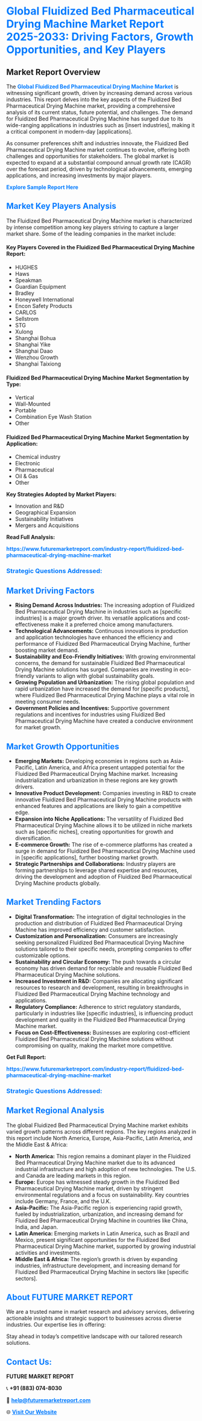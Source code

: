 <h1 style="color: #007BFF;">Global Fluidized Bed Pharmaceutical Drying Machine Market Report 2025-2033: Driving Factors, Growth Opportunities, and Key Players</h1>

<section id="overview">
<h2>Market Report Overview</h2>
<p>The <a href="https://www.futuremarketreport.com/industry-report/fluidized-bed-pharmaceutical-drying-machine-market" style="color: #007BFF; text-decoration: none;"><strong>Global Fluidized Bed Pharmaceutical Drying Machine Market</strong></a> is witnessing significant growth, driven by increasing demand across various industries. This report delves into the key aspects of the Fluidized Bed Pharmaceutical Drying Machine market, providing a comprehensive analysis of its current status, future potential, and challenges. The demand for Fluidized Bed Pharmaceutical Drying Machine has surged due to its wide-ranging applications in industries such as [insert industries], making it a critical component in modern-day [applications].</p>
<p>As consumer preferences shift and industries innovate, the Fluidized Bed Pharmaceutical Drying Machine market continues to evolve, offering both challenges and opportunities for stakeholders. The global market is expected to expand at a substantial compound annual growth rate (CAGR) over the forecast period, driven by technological advancements, emerging applications, and increasing investments by major players.</p>
</section>

<section id="overview">
<p><a href="https://www.futuremarketreport.com/request-sample/reportId=32744" style="color: #007BFF; text-decoration: none;"><strong>Explore Sample Report Here</strong></a></p>
</section>

<section id="key-players">
<h2 style="color: #007BFF;">Market Key Players Analysis</h2>
<p>The Fluidized Bed Pharmaceutical Drying Machine market is characterized by intense competition among key players striving to capture a larger market share. Some of the leading companies in the market include:</p>
<h4>Key Players Covered in the Fluidized Bed Pharmaceutical Drying Machine Report:</h4>
<ul><li>HUGHES</li><li>Haws</li><li>Speakman</li><li>Guardian Equipment</li><li>Bradley</li><li>Honeywell International</li><li>Encon Safety Products</li><li>CARLOS</li><li>Sellstrom</li><li>STG</li><li>Xulong</li><li>Shanghai Bohua</li><li>Shanghai Yike</li><li>Shanghai Daao</li><li>Wenzhou Growth</li><li>Shanghai Taixiong</li></ul>
<h4>Fluidized Bed Pharmaceutical Drying Machine Market Segmentation by Type:</h4>
<ul><li>Vertical</li><li>Wall-Mounted</li><li>Portable</li><li>Combination Eye Wash Station</li><li>Other</li></ul>

<h4>Fluidized Bed Pharmaceutical Drying Machine Market Segmentation by Application:</h4>
<ul><li>Chemical industry</li><li>Electronic</li><li>Pharmaceutical</li><li>Oil &amp; Gas</li><li>Other</li></ul>
<p><strong>Key Strategies Adopted by Market Players:</strong></p>
<ul>
<li>Innovation and R&D</li>
<li>Geographical Expansion</li>
<li>Sustainability Initiatives</li>
<li>Mergers and Acquisitions</li>
</ul>
</section>

<section>
<p><strong>Read Full Analysis: </strong></p><a href="https://www.futuremarketreport.com/industry-report/fluidized-bed-pharmaceutical-drying-machine-market" style="color: #007BFF; text-decoration: none;"><strong>https://www.futuremarketreport.com/industry-report/fluidized-bed-pharmaceutical-drying-machine-market</strong></a>
<h3 style="color: #007BFF;">Strategic Questions Addressed:</h3>
</section>

<section id="driving-factors">
<h2 style="color: #007BFF;">Market Driving Factors</h2>
<ul>
<li><strong>Rising Demand Across Industries:</strong> The increasing adoption of Fluidized Bed Pharmaceutical Drying Machine in industries such as [specific industries] is a major growth driver. Its versatile applications and cost-effectiveness make it a preferred choice among manufacturers.</li>
<li><strong>Technological Advancements:</strong> Continuous innovations in production and application technologies have enhanced the efficiency and performance of Fluidized Bed Pharmaceutical Drying Machine, further boosting market demand.</li>
<li><strong>Sustainability and Eco-Friendly Initiatives:</strong> With growing environmental concerns, the demand for sustainable Fluidized Bed Pharmaceutical Drying Machine solutions has surged. Companies are investing in eco-friendly variants to align with global sustainability goals.</li>
<li><strong>Growing Population and Urbanization:</strong> The rising global population and rapid urbanization have increased the demand for [specific products], where Fluidized Bed Pharmaceutical Drying Machine plays a vital role in meeting consumer needs.</li>
<li><strong>Government Policies and Incentives:</strong> Supportive government regulations and incentives for industries using Fluidized Bed Pharmaceutical Drying Machine have created a conducive environment for market growth.</li>
</ul>
</section>

<section id="growth-opportunities">
<h2 style="color: #007BFF;">Market Growth Opportunities</h2>
<ul>
<li><strong>Emerging Markets:</strong> Developing economies in regions such as Asia-Pacific, Latin America, and Africa present untapped potential for the Fluidized Bed Pharmaceutical Drying Machine market. Increasing industrialization and urbanization in these regions are key growth drivers.</li>
<li><strong>Innovative Product Development:</strong> Companies investing in R&D to create innovative Fluidized Bed Pharmaceutical Drying Machine products with enhanced features and applications are likely to gain a competitive edge.</li>
<li><strong>Expansion into Niche Applications:</strong> The versatility of Fluidized Bed Pharmaceutical Drying Machine allows it to be utilized in niche markets such as [specific niches], creating opportunities for growth and diversification.</li>
<li><strong>E-commerce Growth:</strong> The rise of e-commerce platforms has created a surge in demand for Fluidized Bed Pharmaceutical Drying Machine used in [specific applications], further boosting market growth.</li>
<li><strong>Strategic Partnerships and Collaborations:</strong> Industry players are forming partnerships to leverage shared expertise and resources, driving the development and adoption of Fluidized Bed Pharmaceutical Drying Machine products globally.</li>
</ul>
</section>

<section id="trending-factors">
<h2 style="color: #007BFF;">Market Trending Factors</h2>
<ul>
<li><strong>Digital Transformation:</strong> The integration of digital technologies in the production and distribution of Fluidized Bed Pharmaceutical Drying Machine has improved efficiency and customer satisfaction.</li>
<li><strong>Customization and Personalization:</strong> Consumers are increasingly seeking personalized Fluidized Bed Pharmaceutical Drying Machine solutions tailored to their specific needs, prompting companies to offer customizable options.</li>
<li><strong>Sustainability and Circular Economy:</strong> The push towards a circular economy has driven demand for recyclable and reusable Fluidized Bed Pharmaceutical Drying Machine solutions.</li>
<li><strong>Increased Investment in R&D:</strong> Companies are allocating significant resources to research and development, resulting in breakthroughs in Fluidized Bed Pharmaceutical Drying Machine technology and applications.</li>
<li><strong>Regulatory Compliance:</strong> Adherence to strict regulatory standards, particularly in industries like [specific industries], is influencing product development and quality in the Fluidized Bed Pharmaceutical Drying Machine market.</li>
<li><strong>Focus on Cost-Effectiveness:</strong> Businesses are exploring cost-efficient Fluidized Bed Pharmaceutical Drying Machine solutions without compromising on quality, making the market more competitive.</li>
</ul>
</section>

<section>
<p><strong>Get Full Report: </strong></p><a href="https://www.futuremarketreport.com/industry-report/fluidized-bed-pharmaceutical-drying-machine-market" style="color: #007BFF; text-decoration: none;"><strong>https://www.futuremarketreport.com/industry-report/fluidized-bed-pharmaceutical-drying-machine-market</strong></a>
<h3 style="color: #007BFF;">Strategic Questions Addressed:</h3>
</section>


<section id="regional-analysis">
<h2 style="color: #007BFF;">Market Regional Analysis</h2>
<p>The global Fluidized Bed Pharmaceutical Drying Machine market exhibits varied growth patterns across different regions. The key regions analyzed in this report include North America, Europe, Asia-Pacific, Latin America, and the Middle East & Africa:</p>
<ul>
<li><strong>North America:</strong> This region remains a dominant player in the Fluidized Bed Pharmaceutical Drying Machine market due to its advanced industrial infrastructure and high adoption of new technologies. The U.S. and Canada are leading markets in this region.</li>
<li><strong>Europe:</strong> Europe has witnessed steady growth in the Fluidized Bed Pharmaceutical Drying Machine market, driven by stringent environmental regulations and a focus on sustainability. Key countries include Germany, France, and the U.K.</li>
<li><strong>Asia-Pacific:</strong> The Asia-Pacific region is experiencing rapid growth, fueled by industrialization, urbanization, and increasing demand for Fluidized Bed Pharmaceutical Drying Machine in countries like China, India, and Japan.</li>
<li><strong>Latin America:</strong> Emerging markets in Latin America, such as Brazil and Mexico, present significant opportunities for the Fluidized Bed Pharmaceutical Drying Machine market, supported by growing industrial activities and investments.</li>
<li><strong>Middle East & Africa:</strong> The region’s growth is driven by expanding industries, infrastructure development, and increasing demand for Fluidized Bed Pharmaceutical Drying Machine in sectors like [specific sectors].</li>
</ul>
</section>

<footer>
<h2 style="color: #007BFF;">About FUTURE MARKET REPORT</h2>
<p>We are a trusted name in market research and advisory services, delivering actionable insights and strategic support to businesses across diverse industries. Our expertise lies in offering:</p>

<p>Stay ahead in today’s competitive landscape with our tailored research solutions.</p>

<h2 style="color: #007BFF;">Contact Us:</h2>
<p><strong>FUTURE MARKET REPORT</strong></p>
<p>📞 <strong>+91 (883) 074-8030</strong></p>
<p>📧 <strong><a href="mailto:help@futuremarketreport.com" style="color: #007BFF;">help@futuremarketreport.com</a></strong></p>
<p>🌐 <strong><a href="https://www.futuremarketreport.com/" style="color: #007BFF;">Visit Our Website</a></strong></p>
</footer>